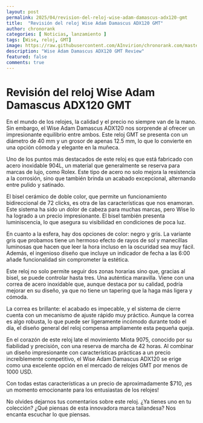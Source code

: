 ```yaml
---
layout: post
permalink: 2025/04/revision-del-reloj-wise-adam-damascus-adx120-gmt
title:  "Revisión del reloj Wise Adam Damascus ADX120 GMT"
author: chronorank
categories: [ Noticias, lanzamiento ]
tags: [Wise, reloj, GMT]
image: https://raw.githubusercontent.com/AInvirion/chronorank.com/master/images/posts/20250411001210.png
description: "Wise Adam Damascus ADX120 GMT Review"
featured: false
comments: true
---
```

# Revisión del reloj Wise Adam Damascus ADX120 GMT

En el mundo de los relojes, la calidad y el precio no siempre van de la mano. Sin embargo, el Wise Adam Damascus ADX120 nos sorprende al ofrecer un impresionante equilibrio entre ambos. Este reloj GMT se presenta con un diámetro de 40 mm y un grosor de apenas 12.5 mm, lo que lo convierte en una opción cómoda y elegante en la muñeca. 

Uno de los puntos más destacados de este reloj es que está fabricado con acero inoxidable 904L, un material que generalmente se reserva para marcas de lujo, como Rolex. Este tipo de acero no solo mejora la resistencia a la corrosión, sino que también brinda un acabado excepcional, alternando entre pulido y satinado.

El bisel cerámico de doble color, que permite un funcionamiento bidireccional de 72 clicks, es otra de las características que nos enamoran. Este sistema ha sido un dolor de cabeza para muchas marcas, pero Wise lo ha logrado a un precio impresionante. El bisel también presenta luminiscencia, lo que asegura su visibilidad en condiciones de poca luz.

En cuanto a la esfera, hay dos opciones de color: negro y gris. La variante gris que probamos tiene un hermoso efecto de rayos de sol y manecillas luminosas que hacen que leer la hora incluso en la oscuridad sea muy fácil. Además, el ingenioso diseño que incluye un indicador de fecha a las 6:00 añade funcionalidad sin comprometer la estética.

Este reloj no solo permite seguir dos zonas horarias sino que, gracias al bisel, se puede controlar hasta tres. Una auténtica maravilla. Viene con una correa de acero inoxidable que, aunque destaca por su calidad, podría mejorar en su diseño, ya que no tiene un tapering que la haga más ligera y cómoda.

La correa es brillante: el acabado es impecable, y el sistema de cierre cuenta con un mecanismo de ajuste rápido muy práctico. Aunque la correa es algo robusta, lo que puede ser ligeramente incómodo durante todo el día, el diseño general del reloj compensa ampliamente esta pequeña queja.

En el corazón de este reloj late el movimiento Miota 9075, conocido por su fiabilidad y precisión, con una reserva de marcha de 42 horas. Al combinar un diseño impresionante con características prácticas a un precio increíblemente competitivo, el Wise Adam Damascus ADX120 se erige como una excelente opción en el mercado de relojes GMT por menos de 1000 USD.

Con todas estas características a un precio de aproximadamente $710, ¡es un momento emocionante para los entusiastas de los relojes!

No olvides dejarnos tus comentarios sobre este reloj. ¿Ya tienes uno en tu colección? ¿Qué piensas de esta innovadora marca tailandesa? Nos encanta escuchar lo que piensas.